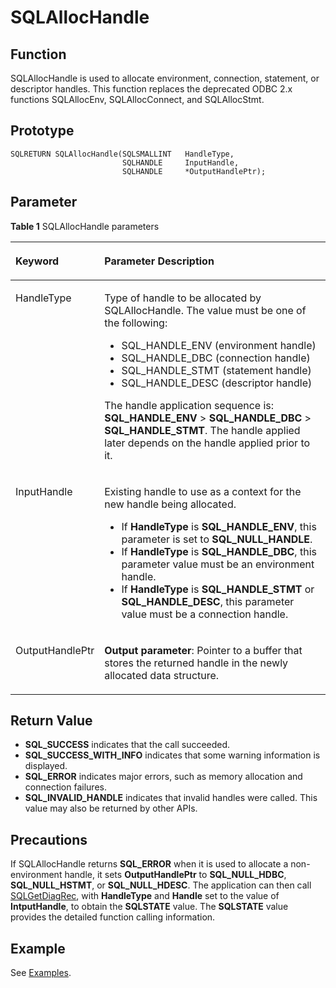 # SQLAllocHandle<a name="EN-US_TOPIC_0242371438"></a>

## Function<a name="en-us_topic_0238272884_en-us_topic_0237120414_en-us_topic_0059778058_sa9bd6e837fd4458199f7b677e876f4a9"></a>

SQLAllocHandle is used to allocate environment, connection, statement, or descriptor handles. This function replaces the deprecated ODBC 2.x functions SQLAllocEnv, SQLAllocConnect, and SQLAllocStmt.

## Prototype<a name="en-us_topic_0238272884_en-us_topic_0237120414_en-us_topic_0059778058_s311ac101dcb74b3abb5b3d2ee9781c2c"></a>

```
SQLRETURN SQLAllocHandle(SQLSMALLINT   HandleType,    
                         SQLHANDLE     InputHandle,     
                         SQLHANDLE     *OutputHandlePtr);
```

## Parameter<a name="en-us_topic_0238272884_en-us_topic_0237120414_en-us_topic_0059778058_s3488a4902c544a86ae94d239d63e21a9"></a>

**Table  1**  SQLAllocHandle parameters

<a name="en-us_topic_0238272884_en-us_topic_0237120414_en-us_topic_0059778058_t753453111a55495490879cf0a4b36cf6"></a>
<table><thead align="left"><tr id="en-us_topic_0238272884_en-us_topic_0237120414_en-us_topic_0059778058_r91a64b4bccf441acbcb74615b079d506"><th class="cellrowborder" valign="top" width="23.27%" id="mcps1.2.3.1.1"><p id="en-us_topic_0238272884_en-us_topic_0237120414_en-us_topic_0059778058_a1cfb85f5e73d458d816d5f5b5e9538cd"><a name="en-us_topic_0238272884_en-us_topic_0237120414_en-us_topic_0059778058_a1cfb85f5e73d458d816d5f5b5e9538cd"></a><a name="en-us_topic_0238272884_en-us_topic_0237120414_en-us_topic_0059778058_a1cfb85f5e73d458d816d5f5b5e9538cd"></a><strong id="en-us_topic_0238272884_b19998125264912"><a name="en-us_topic_0238272884_b19998125264912"></a><a name="en-us_topic_0238272884_b19998125264912"></a>Keyword</strong></p>
</th>
<th class="cellrowborder" valign="top" width="76.73%" id="mcps1.2.3.1.2"><p id="en-us_topic_0238272884_en-us_topic_0237120414_en-us_topic_0059778058_a644b26f36c9f43c7976f5726d8459b5c"><a name="en-us_topic_0238272884_en-us_topic_0237120414_en-us_topic_0059778058_a644b26f36c9f43c7976f5726d8459b5c"></a><a name="en-us_topic_0238272884_en-us_topic_0237120414_en-us_topic_0059778058_a644b26f36c9f43c7976f5726d8459b5c"></a><strong id="en-us_topic_0238272884_b557778195010"><a name="en-us_topic_0238272884_b557778195010"></a><a name="en-us_topic_0238272884_b557778195010"></a>Parameter Description</strong></p>
</th>
</tr>
</thead>
<tbody><tr id="en-us_topic_0238272884_en-us_topic_0237120414_en-us_topic_0059778058_r95533e861d6f43a6a61550c0fae09557"><td class="cellrowborder" valign="top" width="23.27%" headers="mcps1.2.3.1.1 "><p id="en-us_topic_0238272884_en-us_topic_0237120414_en-us_topic_0059778058_a9d687882356144d0aedf0791c0fb3b9e"><a name="en-us_topic_0238272884_en-us_topic_0237120414_en-us_topic_0059778058_a9d687882356144d0aedf0791c0fb3b9e"></a><a name="en-us_topic_0238272884_en-us_topic_0237120414_en-us_topic_0059778058_a9d687882356144d0aedf0791c0fb3b9e"></a>HandleType</p>
</td>
<td class="cellrowborder" valign="top" width="76.73%" headers="mcps1.2.3.1.2 "><p id="en-us_topic_0238272884_en-us_topic_0237120414_en-us_topic_0059778058_af3af585891f340b49049298be113dce4"><a name="en-us_topic_0238272884_en-us_topic_0237120414_en-us_topic_0059778058_af3af585891f340b49049298be113dce4"></a><a name="en-us_topic_0238272884_en-us_topic_0237120414_en-us_topic_0059778058_af3af585891f340b49049298be113dce4"></a>Type of handle to be allocated by SQLAllocHandle. The value must be one of the following:</p>
<a name="en-us_topic_0238272884_en-us_topic_0237120414_en-us_topic_0059778058_u90955fc4279f4f8481eba83586fa8eb8"></a><a name="en-us_topic_0238272884_en-us_topic_0237120414_en-us_topic_0059778058_u90955fc4279f4f8481eba83586fa8eb8"></a><ul id="en-us_topic_0238272884_en-us_topic_0237120414_en-us_topic_0059778058_u90955fc4279f4f8481eba83586fa8eb8"><li>SQL_HANDLE_ENV (environment handle)</li><li>SQL_HANDLE_DBC (connection handle)</li><li>SQL_HANDLE_STMT (statement handle)</li><li>SQL_HANDLE_DESC (descriptor handle)</li></ul>
<p id="en-us_topic_0238272884_en-us_topic_0237120414_en-us_topic_0059778058_a0214a0e9219d4856874070000e4365ba"><a name="en-us_topic_0238272884_en-us_topic_0237120414_en-us_topic_0059778058_a0214a0e9219d4856874070000e4365ba"></a><a name="en-us_topic_0238272884_en-us_topic_0237120414_en-us_topic_0059778058_a0214a0e9219d4856874070000e4365ba"></a>The handle application sequence is: <strong id="en-us_topic_0238272884_b842352706171638"><a name="en-us_topic_0238272884_b842352706171638"></a><a name="en-us_topic_0238272884_b842352706171638"></a>SQL_HANDLE_ENV</strong> &gt; <strong id="en-us_topic_0238272884_b842352706171641"><a name="en-us_topic_0238272884_b842352706171641"></a><a name="en-us_topic_0238272884_b842352706171641"></a>SQL_HANDLE_DBC</strong> &gt; <strong id="en-us_topic_0238272884_b842352706171647"><a name="en-us_topic_0238272884_b842352706171647"></a><a name="en-us_topic_0238272884_b842352706171647"></a>SQL_HANDLE_STMT</strong>. The handle applied later depends on the handle applied prior to it.</p>
</td>
</tr>
<tr id="en-us_topic_0238272884_en-us_topic_0237120414_en-us_topic_0059778058_race60e037af742c4a011f7c18a80d268"><td class="cellrowborder" valign="top" width="23.27%" headers="mcps1.2.3.1.1 "><p id="en-us_topic_0238272884_en-us_topic_0237120414_en-us_topic_0059778058_a2dfff073d7ad4d95b80262a49b73153b"><a name="en-us_topic_0238272884_en-us_topic_0237120414_en-us_topic_0059778058_a2dfff073d7ad4d95b80262a49b73153b"></a><a name="en-us_topic_0238272884_en-us_topic_0237120414_en-us_topic_0059778058_a2dfff073d7ad4d95b80262a49b73153b"></a>InputHandle</p>
</td>
<td class="cellrowborder" valign="top" width="76.73%" headers="mcps1.2.3.1.2 "><p id="en-us_topic_0238272884_en-us_topic_0237120414_en-us_topic_0059778058_a45d5b00a851546bc9460a2501fba8759"><a name="en-us_topic_0238272884_en-us_topic_0237120414_en-us_topic_0059778058_a45d5b00a851546bc9460a2501fba8759"></a><a name="en-us_topic_0238272884_en-us_topic_0237120414_en-us_topic_0059778058_a45d5b00a851546bc9460a2501fba8759"></a>Existing handle to use as a context for the new handle being allocated.</p>
<a name="en-us_topic_0238272884_en-us_topic_0237120414_en-us_topic_0059778058_u6d4579039a794155ac40f065ad1002e0"></a><a name="en-us_topic_0238272884_en-us_topic_0237120414_en-us_topic_0059778058_u6d4579039a794155ac40f065ad1002e0"></a><ul id="en-us_topic_0238272884_en-us_topic_0237120414_en-us_topic_0059778058_u6d4579039a794155ac40f065ad1002e0"><li>If <strong id="en-us_topic_0238272884_b842352706171827"><a name="en-us_topic_0238272884_b842352706171827"></a><a name="en-us_topic_0238272884_b842352706171827"></a>HandleType</strong> is <strong id="en-us_topic_0238272884_b842352706171831"><a name="en-us_topic_0238272884_b842352706171831"></a><a name="en-us_topic_0238272884_b842352706171831"></a>SQL_HANDLE_ENV</strong>, this parameter is set to <strong id="en-us_topic_0238272884_b14284062198"><a name="en-us_topic_0238272884_b14284062198"></a><a name="en-us_topic_0238272884_b14284062198"></a>SQL_NULL_HANDLE</strong>.</li><li>If <strong id="en-us_topic_0238272884_b14496131417192"><a name="en-us_topic_0238272884_b14496131417192"></a><a name="en-us_topic_0238272884_b14496131417192"></a>HandleType</strong> is <strong id="en-us_topic_0238272884_b159720174196"><a name="en-us_topic_0238272884_b159720174196"></a><a name="en-us_topic_0238272884_b159720174196"></a>SQL_HANDLE_DBC</strong>, this parameter value must be an environment handle.</li><li>If <strong id="en-us_topic_0238272884_b842352706171833"><a name="en-us_topic_0238272884_b842352706171833"></a><a name="en-us_topic_0238272884_b842352706171833"></a>HandleType</strong> is <strong id="en-us_topic_0238272884_b842352706171835"><a name="en-us_topic_0238272884_b842352706171835"></a><a name="en-us_topic_0238272884_b842352706171835"></a>SQL_HANDLE_STMT</strong> or <strong id="en-us_topic_0238272884_b842352706171839"><a name="en-us_topic_0238272884_b842352706171839"></a><a name="en-us_topic_0238272884_b842352706171839"></a>SQL_HANDLE_DESC</strong>, this parameter value must be a connection handle.</li></ul>
</td>
</tr>
<tr id="en-us_topic_0238272884_en-us_topic_0237120414_en-us_topic_0059778058_r0fe9aba8e62e47b6a77a6512e40e19bc"><td class="cellrowborder" valign="top" width="23.27%" headers="mcps1.2.3.1.1 "><p id="en-us_topic_0238272884_en-us_topic_0237120414_en-us_topic_0059778058_a870eea2acc264875b6f3ca487610bd48"><a name="en-us_topic_0238272884_en-us_topic_0237120414_en-us_topic_0059778058_a870eea2acc264875b6f3ca487610bd48"></a><a name="en-us_topic_0238272884_en-us_topic_0237120414_en-us_topic_0059778058_a870eea2acc264875b6f3ca487610bd48"></a>OutputHandlePtr</p>
</td>
<td class="cellrowborder" valign="top" width="76.73%" headers="mcps1.2.3.1.2 "><p id="en-us_topic_0238272884_en-us_topic_0237120414_en-us_topic_0059778058_a22ab6d451e7c41c791ba2bb971ea8d65"><a name="en-us_topic_0238272884_en-us_topic_0237120414_en-us_topic_0059778058_a22ab6d451e7c41c791ba2bb971ea8d65"></a><a name="en-us_topic_0238272884_en-us_topic_0237120414_en-us_topic_0059778058_a22ab6d451e7c41c791ba2bb971ea8d65"></a><strong id="en-us_topic_0238272884_b842352706171914"><a name="en-us_topic_0238272884_b842352706171914"></a><a name="en-us_topic_0238272884_b842352706171914"></a>Output parameter</strong>: Pointer to a buffer that stores the returned handle in the newly allocated data structure.</p>
</td>
</tr>
</tbody>
</table>

## Return Value<a name="en-us_topic_0238272884_en-us_topic_0237120414_en-us_topic_0059778058_s8136c512ac4e4481a73d8640d73d26d2"></a>

-   **SQL\_SUCCESS**  indicates that the call succeeded.
-   **SQL\_SUCCESS\_WITH\_INFO**  indicates that some warning information is displayed.
-   **SQL\_ERROR**  indicates major errors, such as memory allocation and connection failures.
-   **SQL\_INVALID\_HANDLE**  indicates that invalid handles were called. This value may also be returned by other APIs.

## Precautions<a name="en-us_topic_0238272884_en-us_topic_0237120414_en-us_topic_0059778058_s9076893176f14464a773531cbd9e81b4"></a>

If SQLAllocHandle returns  **SQL\_ERROR**  when it is used to allocate a non-environment handle, it sets  **OutputHandlePtr**  to  **SQL\_NULL\_HDBC**,  **SQL\_NULL\_HSTMT**, or  **SQL\_NULL\_HDESC**. The application can then call  [SQLGetDiagRec](sqlgetdiagrec.md), with  **HandleType**  and  **Handle**  set to the value of  **IntputHandle**, to obtain the  **SQLSTATE**  value. The  **SQLSTATE**  value provides the detailed function calling information.

## Example<a name="en-us_topic_0238272884_en-us_topic_0237120414_en-us_topic_0059778058_sb7bc1f5b242e441583cf7237bb33199b"></a>

See  [Examples](examples.md).


